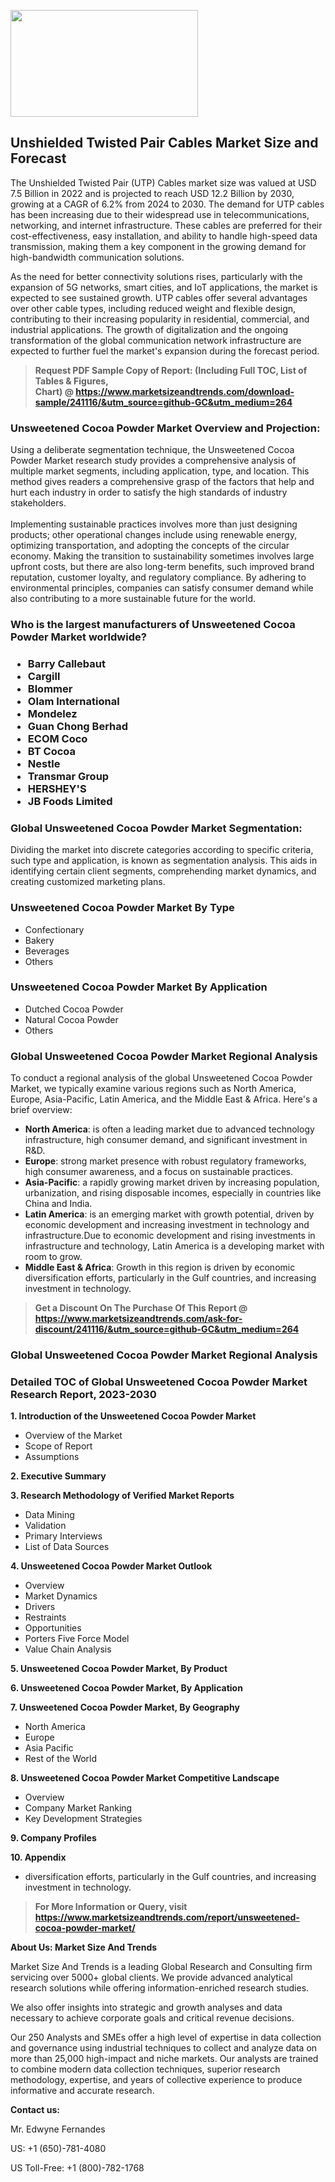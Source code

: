 <p><img class="alignnone size-medium wp-image-20088" src="https://ffe5etoiles.com/wp-content/uploads/2024/12/MST1-300x171.png" alt="" width="300" height="171" /></p><h2>Unshielded Twisted Pair Cables Market Size and Forecast</h2><p>The Unshielded Twisted Pair (UTP) Cables market size was valued at USD 7.5 Billion in 2022 and is projected to reach USD 12.2 Billion by 2030, growing at a CAGR of 6.2% from 2024 to 2030. The demand for UTP cables has been increasing due to their widespread use in telecommunications, networking, and internet infrastructure. These cables are preferred for their cost-effectiveness, easy installation, and ability to handle high-speed data transmission, making them a key component in the growing demand for high-bandwidth communication solutions.</p><p>As the need for better connectivity solutions rises, particularly with the expansion of 5G networks, smart cities, and IoT applications, the market is expected to see sustained growth. UTP cables offer several advantages over other cable types, including reduced weight and flexible design, contributing to their increasing popularity in residential, commercial, and industrial applications. The growth of digitalization and the ongoing transformation of the global communication network infrastructure are expected to further fuel the market's expansion during the forecast period.</p></p><blockquote id="" class=""><strong>Request PDF Sample Copy of Report: (Including Full TOC, List of Tables &amp; Figures, Chart)&nbsp;@&nbsp;<strong><a href="https://www.marketsizeandtrends.com/download-sample/241116/&utm_source=github-GC&utm_medium=264" target="_blank">https://www.marketsizeandtrends.com/download-sample/241116/&utm_source=github-GC&utm_medium=264</a></strong></strong></blockquote><h3 id="" class="">Unsweetened Cocoa Powder Market&nbsp;Overview and Projection:</h3><p id="" class="">Using a deliberate segmentation technique, the Unsweetened Cocoa Powder Market research study provides a comprehensive analysis of multiple market segments, including application, type, and location. This method gives readers a comprehensive grasp of the factors that help and hurt each industry in order to satisfy the high standards of industry stakeholders. <br /> <br />Implementing sustainable practices involves more than just designing products; other operational changes include using renewable energy, optimizing transportation, and adopting the concepts of the circular economy. Making the transition to sustainability sometimes involves large upfront costs, but there are also long-term benefits, such improved brand reputation, customer loyalty, and regulatory compliance. By adhering to environmental principles, companies can satisfy consumer demand while also contributing to a more sustainable future for the world.</p><h3 id="" class="">Who is the largest manufacturers of&nbsp;Unsweetened Cocoa Powder Market worldwide?</h3><h3 class=""><p><ul><li>Barry Callebaut </li><li> Cargill </li><li> Blommer </li><li> Olam International </li><li> Mondelez </li><li> Guan Chong Berhad </li><li> ECOM Coco </li><li> BT Cocoa </li><li> Nestle </li><li> Transmar Group </li><li> HERSHEY'S </li><li> JB Foods Limited</li></ul></p></h3><h3 id="" class="">Global&nbsp;Unsweetened Cocoa Powder Market Segmentation:</h3><p id="" class="">Dividing the market into discrete categories according to specific criteria, such type and application, is known as segmentation analysis. This aids in identifying certain client segments, comprehending market dynamics, and creating customized marketing plans.</p><h3 id="" class="">Unsweetened Cocoa Powder Market&nbsp;By Type</h3><p><p><ul><li>Confectionary</li><li> Bakery</li><li> Beverages</li><li> Others</p></li></ul></p></p><h3 id="" class="">Unsweetened Cocoa Powder Market&nbsp;By Application</h3><p class=""><p><ul><li>Dutched Cocoa Powder</li><li> Natural Cocoa Powder</li><li> Others</li></ul></p></p><h3 id="" class="">Global Unsweetened Cocoa Powder Market Regional Analysis</h3><p id="" class="">To conduct a regional analysis of the global Unsweetened Cocoa Powder Market, we typically examine various regions such as North America, Europe, Asia-Pacific, Latin America, and the Middle East &amp; Africa. Here's a brief overview:</p><ul><li><strong>North America</strong>: is often a leading market due to advanced technology infrastructure, high consumer demand, and significant investment in R&amp;D.</li><li><strong>Europe</strong>: strong market presence with robust regulatory frameworks, high consumer awareness, and a focus on sustainable practices.</li><li><strong>Asia-Pacific</strong>: a rapidly growing market driven by increasing population, urbanization, and rising disposable incomes, especially in countries like China and India.</li><li><strong>Latin America</strong>: is an emerging market with growth potential, driven by economic development and increasing investment in technology and infrastructure.Due to economic development and rising investments in infrastructure and technology, Latin America is a developing market with room to grow.</li><li><strong>Middle East &amp; Africa</strong>: Growth in this region is driven by economic diversification efforts, particularly in the Gulf countries, and increasing investment in technology.</li></ul><blockquote id="" class=""><strong>Get a Discount On The Purchase Of This Report @ <strong><a href="https://www.marketsizeandtrends.com/ask-for-discount/241116/&utm_source=github-GC&utm_medium=264" target="_blank">https://www.marketsizeandtrends.com/ask-for-discount/241116/&utm_source=github-GC&utm_medium=264</a></strong></strong></blockquote><h3 id="" class="">Global Unsweetened Cocoa Powder Market Regional Analysis</h3><h3 id="" class="">Detailed TOC of Global Unsweetened Cocoa Powder Market Research Report, 2023-2030</h3><p id="" class=""><strong>1. Introduction of the Unsweetened Cocoa Powder Market</strong></p><ul><li>Overview of the Market</li><li>Scope of Report</li><li>Assumptions</li></ul><p id="" class=""><strong>2. Executive Summary</strong></p><p id="" class=""><strong>3. Research Methodology of Verified Market Reports</strong></p><ul><li>Data Mining</li><li>Validation</li><li>Primary Interviews</li><li>List of Data Sources</li></ul><p id="" class=""><strong>4. Unsweetened Cocoa Powder Market Outlook</strong></p><ul><li>Overview</li><li>Market Dynamics</li><li>Drivers</li><li>Restraints</li><li>Opportunities</li><li>Porters Five Force Model</li><li>Value Chain Analysis</li></ul><p id="" class=""><strong>5. Unsweetened Cocoa Powder Market, By Product</strong></p><p id="" class=""><strong>6. Unsweetened Cocoa Powder Market, By Application</strong></p><p id="" class=""><strong>7. Unsweetened Cocoa Powder Market, By Geography</strong></p><ul><li>North America</li><li>Europe</li><li>Asia Pacific</li><li>Rest of the World</li></ul><p id="" class=""><strong>8. Unsweetened Cocoa Powder Market Competitive Landscape</strong></p><ul><li>Overview</li><li>Company Market Ranking</li><li>Key Development Strategies</li></ul><p id="" class=""><strong>9. Company Profiles</strong></p><p id="" class=""><strong>10. Appendix</strong></p><ul><li>diversification efforts, particularly in the Gulf countries, and increasing investment in technology.</li></ul><blockquote id="" class=""><strong>For More Information or Query, visit <strong><strong><a href="https://www.marketsizeandtrends.com/report/unsweetened-cocoa-powder-market/" target="_blank">https://www.marketsizeandtrends.com/report/unsweetened-cocoa-powder-market/</a></strong></strong></strong></blockquote><p id="" class=""><strong>About Us: Market Size And Trends</strong></p><p id="" class="">Market Size And Trends is a leading Global Research and Consulting firm servicing over 5000+ global clients. We provide advanced analytical research solutions while offering information-enriched research studies.</p><p id="" class="">We also offer insights into strategic and growth analyses and data necessary to achieve corporate goals and critical revenue decisions.</p><p id="" class="">Our 250 Analysts and SMEs offer a high level of expertise in data collection and governance using industrial techniques to collect and analyze data on more than 25,000 high-impact and niche markets. Our analysts are trained to combine modern data collection techniques, superior research methodology, expertise, and years of collective experience to produce informative and accurate research.</p><p id="" class=""><strong>Contact us:</strong></p><p id="" class="">Mr. Edwyne Fernandes</p><p id="" class="">US: +1 (650)-781-4080</p><p id="" class="">US Toll-Free: +1 (800)-782-1768</p>
